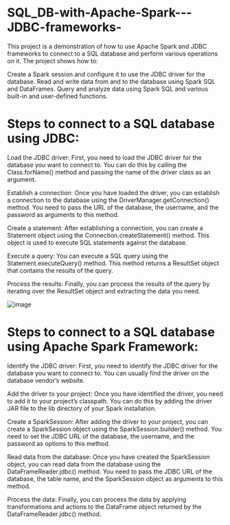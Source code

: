 # SQL_DB-with-Apache-Spark---JDBC-frameworks-

This project is a demonstration of how to use Apache Spark and JDBC frameworks to connect to a SQL database and perform various operations on it. The project shows how to:

Create a Spark session and configure it to use the JDBC driver for the database.
Read and write data from and to the database using Spark SQL and DataFrames.
Query and analyze data using Spark SQL and various built-in and user-defined functions.

# Steps to connect to a SQL database using JDBC:

Load the JDBC driver: First, you need to load the JDBC driver for the database you want to connect to. You can do this by calling the Class.forName() method and passing the name of the driver class as an argument.

Establish a connection: Once you have loaded the driver, you can establish a connection to the database using the DriverManager.getConnection() method. You need to pass the URL of the database, the username, and the password as arguments to this method.

Create a statement: After establishing a connection, you can create a Statement object using the Connection.createStatement() method. This object is used to execute SQL statements against the database.

Execute a query: You can execute a SQL query using the Statement.executeQuery() method. This method returns a ResultSet object that contains the results of the query.

Process the results: Finally, you can process the results of the query by iterating over the ResultSet object and extracting the data you need.

![image](https://github.com/Jhonnatan7br/SQL_DB-with-Apache-Spark---JDBC-frameworks-/assets/104907786/ae9274f7-e6c3-45a9-8e6d-b939a92d44a3)

# Steps to connect to a SQL database using Apache Spark Framework:

Identify the JDBC driver: First, you need to identify the JDBC driver for the database you want to connect to. You can usually find the driver on the database vendor’s website.

Add the driver to your project: Once you have identified the driver, you need to add it to your project’s classpath. You can do this by adding the driver JAR file to the lib directory of your Spark installation.

Create a SparkSession: After adding the driver to your project, you can create a SparkSession object using the SparkSession.builder() method. You need to set the JDBC URL of the database, the username, and the password as options to this method.

Read data from the database: Once you have created the SparkSession object, you can read data from the database using the DataFrameReader.jdbc() method. You need to pass the JDBC URL of the database, the table name, and the SparkSession object as arguments to this method.

Process the data: Finally, you can process the data by applying transformations and actions to the DataFrame object returned by the DataFrameReader.jdbc() method.